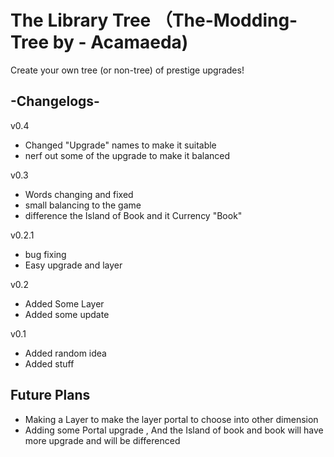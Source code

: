 # The Library Tree （The-Modding-Tree by - Acamaeda)

Create your own tree (or non-tree) of prestige upgrades!

## -Changelogs-

v0.4
- Changed "Upgrade" names to make it suitable
- nerf out some of the upgrade to make it balanced

v0.3
- Words changing and fixed
- small balancing to the game
- difference the Island of Book and it Currency "Book"

v0.2.1
- bug fixing
- Easy upgrade and layer

v0.2
- Added Some Layer
- Added some update

v0.1
- Added random idea
- Added stuff

## Future Plans

- Making a Layer to make the layer portal to choose into other dimension
- Adding some Portal upgrade , And the Island of book and book will have more upgrade and will be differenced
